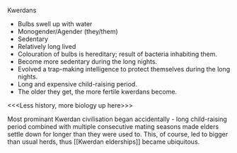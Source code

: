 Kwerdans
- Bulbs swell up with water
- Monogender/Agender (they/them)
- Sedentary
- Relatively long lived
- Colouration of bulbs is hereditary; result of bacteria inhabiting them.    
- Become more sedentary during the long nights.
- Evolved a trap-making intelligence to protect themselves during the long nights.   
- Long and expensive child-raising period.
- The older they get, the more fertile kwerdans become.

<<<Less history, more biology up here>>>

Most prominant Kwerdan civilisation began accidentally - long child-raising period combined with multiple consecutive mating seasons made elders settle down for longer than they were used to. This, of course, led to bigger than usual herds, thus [[Kwerdan elderships]] became ubiquitous. 

